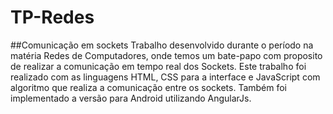 # TP-Redes
##Comunicação em sockets
Trabalho desenvolvido durante o período na matéria Redes de Computadores, onde temos um bate-papo com proposito de realizar a comunicação em tempo real dos Sockets. Este trabalho foi realizado com as linguagens HTML, CSS para a interface e JavaScript com algoritmo que realiza a comunicação entre os sockets. Também foi implementado a versão para Android utilizando AngularJs.
